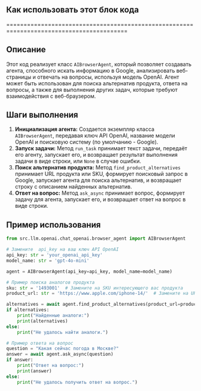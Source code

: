 ## Как использовать этот блок кода
=========================================================================================

Описание
-------------------------
Этот код реализует класс `AIBrowserAgent`, который позволяет создавать агента, способного искать информацию в Google, анализировать веб-страницы и отвечать на вопросы, используя модель OpenAI. Агент может быть использован для поиска альтернатив продукта, ответа на вопросы, а также для выполнения других задач, которые требуют взаимодействия с веб-браузером.

Шаги выполнения
-------------------------
1. **Инициализация агента:** Создается экземпляр класса `AIBrowserAgent`, передавая ключ API OpenAI, название модели OpenAI и поисковую систему (по умолчанию - Google).
2. **Запуск задачи:** Метод `run_task` принимает текст задачи, передаёт его агенту, запускает его, и возвращает результат выполнения задачи в виде строки, или `None` в случае ошибки.
3. **Поиск альтернатив продукта:** Метод `find_product_alternatives` принимает URL продукта или SKU, формирует поисковый запрос в Google, запускает агента для поиска альтернатив, и возвращает строку с описанием найденных альтернатив.
4. **Ответ на вопрос:** Метод `ask_async` принимает вопрос, формирует задачу для агента, запускает его, и возвращает ответ на вопрос в виде строки.

Пример использования
-------------------------

```python
from src.llm.openai.chat_openai.browser_agent import AIBrowserAgent

# Замените  api_key на ваш ключ API OpenAI
api_key: str = 'your_openai_api_key'
model_name: str = 'gpt-4o-mini' 

agent = AIBrowserAgent(api_key=api_key, model_name=model_name) 

# Пример поиска аналогов продукта
sku: str = '1493001'  # Замените на SKU интересующего вас продукта
product_url: str = 'https://www.apple.com/iphone-14/'  # Замените на URL интересующего вас продукта

alternatives = await agent.find_product_alternatives(product_url=product_url, sku=sku)
if alternatives:
    print("Найденные аналоги:")
    print(alternatives)
else:
    print("Не удалось найти аналоги.")

# Пример ответа на вопрос
question = "Какая сейчас погода в Москве?"
answer = await agent.ask_async(question)
if answer:
    print("Ответ на вопрос:")
    print(answer)
else:
    print("Не удалось получить ответ на вопрос.")
```